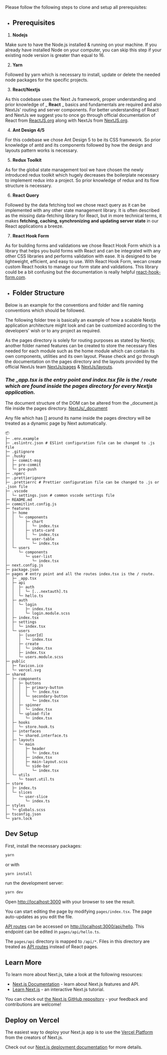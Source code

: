 Please follow the following steps to clone and setup all prerequisites:

- ## Prerequisites

1. **Nodejs**

Make sure to have the Node.js installed & running on your machine. If you already have installed Node on your computer, you can skip this step if your existing node version is greater than equal to 16.

2. **Yarn**

Followed by yarn which is necessary to install, update or delete the needed node packages for the specific projects.

3. **React/Nextjs**

As this codebase uses the Next Js framework, proper understanding and prior knowledge of _ **React** _ basics and fundamentals are required and also NextJs' routing and server components. For better understanding of React and NextJs we suggest you to once go through official documentation of React from [ReactJS.org](https://reactjs.org/docs/getting-started.html) along with NextJs from [NextJS.org](https://nextjs.org/).

4. **Ant Design 4/5**

For this codebase we chose Ant Design 5 to be its CSS framework. So prior knowledge of antd and its components followed by how the design and layouts pattern works is necessary.

5. **Redux Toolkit**

As for the global state management tool we have chosen the newly introduced redux toolkit which hugely decreases the boilerplate necessary to implement redux into a project. So prior knowledge of redux and its flow structure is necessary.

6. **React Query**

Followed by the data fetching tool we chose react query as it can be implemented with any other state management library. It is often described as the missing data-fetching library for React, but in more technical terms, it makes **fetching, caching, synchronizing and updating server state** in our React applications a breeze.

7. **React Hook Form**

As for building forms and validations we chose React Hook Form which is a library that helps you build forms with React and can be integrated with any other CSS libraries and performs validation with ease. It is designed to be lightweight, efficient, and easy to use. With React Hook Form, wecan create custom React hooks to manage our form state and validations. This library could be a bit confusing but the documentation is really helpful [react-hook-form.com](https://react-hook-form.com/).

- ## Folder Structure

Below is an example for the conventions and folder and file naming conventions which should be followed.

The following folder tree is basically an example of how a scalable Nextjs application architecture might look and can be customized according to the developers' wish or to any project as required.

As the pages directory is solely for routing purposes as stated by Nextjs; another folder named features can be created to store the necessary files needed for each module such as the home module which can contain its own components, utilities and its own layout. Please check and go through the documentation on the pages directory and the layouts provided by the official NextJs team [NextJs/pages](https://nextjs.org/docs/basic-features/pages) & [NextJs/layouts](https://nextjs.org/docs/basic-features/layouts).

### *The _app.tsx is the entry point and index.tsx file is the / route which are found inside the pages directory for every Nextjs application.*

The document structure of the DOM can be altered from the _document.js file inside the pages directory. [NextJs/_document](https://nextjs.org/docs/advanced-features/custom-document)

Any file which has [] around its name inside the pages directory will be treated as a dynamic page by Next automatically.			

```
📦
├─ .env.example
├─ .eslintrc.json # ESlint configuration file can be changed to .js file
├─ .gitignore
├─ .husky
│  ├─ commit-msg
│  ├─ pre-commit
│  └─ pre-push
├─ .npmrc
├─ .prettierignore
├─ .prettierrc # Prettier configuration file can be changed to .js or .json file
├─ .vscode
│  └─ settings.json # common vscode settings file
├─ README.md
├─ commitlint.config.js
├─ features
│  ├─ home
│  │  └─ components
│  │     ├─ chart
│  │     │  └─ index.tsx
│  │     ├─ stats-card
│  │     │  └─ index.tsx
│  │     └─ user-table
│  │        └─ index.tsx
│  └─ users
│     └─ components
│        └─ user-list
│           └─ index.tsx
├─ next.config.js
├─ package.json
├─ pages # entry point and all the routes index.tsx is the / route.
│  ├─ _app.tsx
│  ├─ api
│  │  ├─ auth
│  │  │  └─ [...nextauth].ts
│  │  └─ hello.ts
│  ├─ auth
│  │  └─ login
│  │     ├─ index.tsx
│  │     └─ login.module.scss
│  ├─ index.tsx
│  ├─ settings
│  │  └─ index.tsx
│  └─ users
│     ├─ [userId]
│     │  └─ index.tsx
│     ├─ create
│     │  └─ index.tsx
│     ├─ index.tsx
│     └─ users.module.scss
├─ public
│  ├─ favicon.ico
│  └─ vercel.svg
├─ shared
│  ├─ components
│  │  ├─ buttons
│  │  │  ├─ primary-button
│  │  │  │  └─ index.tsx
│  │  │  └─ secondary-button
│  │  │     └─ index.tsx
│  │  ├─ spinner
│  │  │  └─ index.tsx
│  │  └─ upload-file
│  │     └─ index.tsx
│  ├─ hooks
│  │  └─ store.hook.ts
│  ├─ interfaces
│  │  └─ shared.interface.ts
│  ├─ layouts
│  │  └─ main
│  │     ├─ header
│  │     │  └─ index.tsx
│  │     ├─ index.tsx
│  │     ├─ main-layout.scss
│  │     └─ side-bar
│  │        └─ index.tsx
│  └─ utils
│     └─ toast.util.ts
├─ store
│  ├─ index.ts
│  └─ slices
│     └─ user-slice
│        └─ index.ts
├─ styles
│  └─ globals.scss
├─ tsconfig.json
└─ yarn.lock
```

## Dev Setup

First, install the necessary packages: 

```bash
yarn
```
or with
```bash
yarn install
```

run the development server:

```bash
yarn dev
```

Open [http://localhost:3000](http://localhost:3000) with your browser to see the result.

You can start editing the page by modifying `pages/index.tsx`. The page auto-updates as you edit the file.

[API routes](https://nextjs.org/docs/api-routes/introduction) can be accessed on [http://localhost:3000/api/hello](http://localhost:3000/api/hello). This endpoint can be edited in `pages/api/hello.ts`.

The `pages/api` directory is mapped to `/api/*`. Files in this directory are treated as [API routes](https://nextjs.org/docs/api-routes/introduction) instead of React pages.

## Learn More

To learn more about Next.js, take a look at the following resources:

- [Next.js Documentation](https://nextjs.org/docs) - learn about Next.js features and API.
- [Learn Next.js](https://nextjs.org/learn) - an interactive Next.js tutorial.

You can check out [the Next.js GitHub repository](https://github.com/vercel/next.js/) - your feedback and contributions are welcome!

## Deploy on Vercel

The easiest way to deploy your Next.js app is to use the [Vercel Platform](https://vercel.com/new?utm_medium=default-template&filter=next.js&utm_source=create-next-app&utm_campaign=create-next-app-readme) from the creators of Next.js.

Check out our [Next.js deployment documentation](https://nextjs.org/docs/deployment) for more details.
